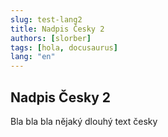 ```yaml
---
slug: test-lang2
title: Nadpis Česky 2
authors: [slorber]
tags: [hola, docusaurus]
lang: "en"
---
```


## Nadpis Česky 2

<!-- truncate -->

Bla bla bla nějaký dlouhý text česky
